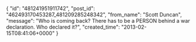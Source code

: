  {
   "id": "481241951911742",
   "post_id": "462493170453287_481209285248342",
   "from_name": "Scott Duncan",
   "message": "Who is coming back? There has to be a PERSON behind a war declaration. Who declared it?",
   "created_time": "2013-02-15T08:41:06+0000"
 }
